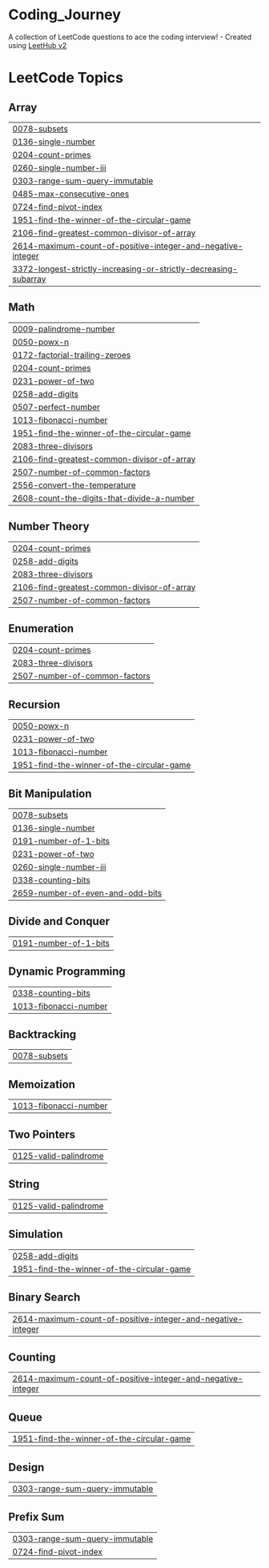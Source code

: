 # Coding_Journey
A collection of LeetCode questions to ace the coding interview! - Created using [LeetHub v2](https://github.com/arunbhardwaj/LeetHub-2.0)

<!---LeetCode Topics Start-->
# LeetCode Topics
## Array
|  |
| ------- |
| [0078-subsets](https://github.com/Aayush-1104/Coding_Journey/tree/master/0078-subsets) |
| [0136-single-number](https://github.com/Aayush-1104/Coding_Journey/tree/master/0136-single-number) |
| [0204-count-primes](https://github.com/Aayush-1104/Coding_Journey/tree/master/0204-count-primes) |
| [0260-single-number-iii](https://github.com/Aayush-1104/Coding_Journey/tree/master/0260-single-number-iii) |
| [0303-range-sum-query-immutable](https://github.com/Aayush-1104/Coding_Journey/tree/master/0303-range-sum-query-immutable) |
| [0485-max-consecutive-ones](https://github.com/Aayush-1104/Coding_Journey/tree/master/0485-max-consecutive-ones) |
| [0724-find-pivot-index](https://github.com/Aayush-1104/Coding_Journey/tree/master/0724-find-pivot-index) |
| [1951-find-the-winner-of-the-circular-game](https://github.com/Aayush-1104/Coding_Journey/tree/master/1951-find-the-winner-of-the-circular-game) |
| [2106-find-greatest-common-divisor-of-array](https://github.com/Aayush-1104/Coding_Journey/tree/master/2106-find-greatest-common-divisor-of-array) |
| [2614-maximum-count-of-positive-integer-and-negative-integer](https://github.com/Aayush-1104/Coding_Journey/tree/master/2614-maximum-count-of-positive-integer-and-negative-integer) |
| [3372-longest-strictly-increasing-or-strictly-decreasing-subarray](https://github.com/Aayush-1104/Coding_Journey/tree/master/3372-longest-strictly-increasing-or-strictly-decreasing-subarray) |
## Math
|  |
| ------- |
| [0009-palindrome-number](https://github.com/Aayush-1104/Coding_Journey/tree/master/0009-palindrome-number) |
| [0050-powx-n](https://github.com/Aayush-1104/Coding_Journey/tree/master/0050-powx-n) |
| [0172-factorial-trailing-zeroes](https://github.com/Aayush-1104/Coding_Journey/tree/master/0172-factorial-trailing-zeroes) |
| [0204-count-primes](https://github.com/Aayush-1104/Coding_Journey/tree/master/0204-count-primes) |
| [0231-power-of-two](https://github.com/Aayush-1104/Coding_Journey/tree/master/0231-power-of-two) |
| [0258-add-digits](https://github.com/Aayush-1104/Coding_Journey/tree/master/0258-add-digits) |
| [0507-perfect-number](https://github.com/Aayush-1104/Coding_Journey/tree/master/0507-perfect-number) |
| [1013-fibonacci-number](https://github.com/Aayush-1104/Coding_Journey/tree/master/1013-fibonacci-number) |
| [1951-find-the-winner-of-the-circular-game](https://github.com/Aayush-1104/Coding_Journey/tree/master/1951-find-the-winner-of-the-circular-game) |
| [2083-three-divisors](https://github.com/Aayush-1104/Coding_Journey/tree/master/2083-three-divisors) |
| [2106-find-greatest-common-divisor-of-array](https://github.com/Aayush-1104/Coding_Journey/tree/master/2106-find-greatest-common-divisor-of-array) |
| [2507-number-of-common-factors](https://github.com/Aayush-1104/Coding_Journey/tree/master/2507-number-of-common-factors) |
| [2556-convert-the-temperature](https://github.com/Aayush-1104/Coding_Journey/tree/master/2556-convert-the-temperature) |
| [2608-count-the-digits-that-divide-a-number](https://github.com/Aayush-1104/Coding_Journey/tree/master/2608-count-the-digits-that-divide-a-number) |
## Number Theory
|  |
| ------- |
| [0204-count-primes](https://github.com/Aayush-1104/Coding_Journey/tree/master/0204-count-primes) |
| [0258-add-digits](https://github.com/Aayush-1104/Coding_Journey/tree/master/0258-add-digits) |
| [2083-three-divisors](https://github.com/Aayush-1104/Coding_Journey/tree/master/2083-three-divisors) |
| [2106-find-greatest-common-divisor-of-array](https://github.com/Aayush-1104/Coding_Journey/tree/master/2106-find-greatest-common-divisor-of-array) |
| [2507-number-of-common-factors](https://github.com/Aayush-1104/Coding_Journey/tree/master/2507-number-of-common-factors) |
## Enumeration
|  |
| ------- |
| [0204-count-primes](https://github.com/Aayush-1104/Coding_Journey/tree/master/0204-count-primes) |
| [2083-three-divisors](https://github.com/Aayush-1104/Coding_Journey/tree/master/2083-three-divisors) |
| [2507-number-of-common-factors](https://github.com/Aayush-1104/Coding_Journey/tree/master/2507-number-of-common-factors) |
## Recursion
|  |
| ------- |
| [0050-powx-n](https://github.com/Aayush-1104/Coding_Journey/tree/master/0050-powx-n) |
| [0231-power-of-two](https://github.com/Aayush-1104/Coding_Journey/tree/master/0231-power-of-two) |
| [1013-fibonacci-number](https://github.com/Aayush-1104/Coding_Journey/tree/master/1013-fibonacci-number) |
| [1951-find-the-winner-of-the-circular-game](https://github.com/Aayush-1104/Coding_Journey/tree/master/1951-find-the-winner-of-the-circular-game) |
## Bit Manipulation
|  |
| ------- |
| [0078-subsets](https://github.com/Aayush-1104/Coding_Journey/tree/master/0078-subsets) |
| [0136-single-number](https://github.com/Aayush-1104/Coding_Journey/tree/master/0136-single-number) |
| [0191-number-of-1-bits](https://github.com/Aayush-1104/Coding_Journey/tree/master/0191-number-of-1-bits) |
| [0231-power-of-two](https://github.com/Aayush-1104/Coding_Journey/tree/master/0231-power-of-two) |
| [0260-single-number-iii](https://github.com/Aayush-1104/Coding_Journey/tree/master/0260-single-number-iii) |
| [0338-counting-bits](https://github.com/Aayush-1104/Coding_Journey/tree/master/0338-counting-bits) |
| [2659-number-of-even-and-odd-bits](https://github.com/Aayush-1104/Coding_Journey/tree/master/2659-number-of-even-and-odd-bits) |
## Divide and Conquer
|  |
| ------- |
| [0191-number-of-1-bits](https://github.com/Aayush-1104/Coding_Journey/tree/master/0191-number-of-1-bits) |
## Dynamic Programming
|  |
| ------- |
| [0338-counting-bits](https://github.com/Aayush-1104/Coding_Journey/tree/master/0338-counting-bits) |
| [1013-fibonacci-number](https://github.com/Aayush-1104/Coding_Journey/tree/master/1013-fibonacci-number) |
## Backtracking
|  |
| ------- |
| [0078-subsets](https://github.com/Aayush-1104/Coding_Journey/tree/master/0078-subsets) |
## Memoization
|  |
| ------- |
| [1013-fibonacci-number](https://github.com/Aayush-1104/Coding_Journey/tree/master/1013-fibonacci-number) |
## Two Pointers
|  |
| ------- |
| [0125-valid-palindrome](https://github.com/Aayush-1104/Coding_Journey/tree/master/0125-valid-palindrome) |
## String
|  |
| ------- |
| [0125-valid-palindrome](https://github.com/Aayush-1104/Coding_Journey/tree/master/0125-valid-palindrome) |
## Simulation
|  |
| ------- |
| [0258-add-digits](https://github.com/Aayush-1104/Coding_Journey/tree/master/0258-add-digits) |
| [1951-find-the-winner-of-the-circular-game](https://github.com/Aayush-1104/Coding_Journey/tree/master/1951-find-the-winner-of-the-circular-game) |
## Binary Search
|  |
| ------- |
| [2614-maximum-count-of-positive-integer-and-negative-integer](https://github.com/Aayush-1104/Coding_Journey/tree/master/2614-maximum-count-of-positive-integer-and-negative-integer) |
## Counting
|  |
| ------- |
| [2614-maximum-count-of-positive-integer-and-negative-integer](https://github.com/Aayush-1104/Coding_Journey/tree/master/2614-maximum-count-of-positive-integer-and-negative-integer) |
## Queue
|  |
| ------- |
| [1951-find-the-winner-of-the-circular-game](https://github.com/Aayush-1104/Coding_Journey/tree/master/1951-find-the-winner-of-the-circular-game) |
## Design
|  |
| ------- |
| [0303-range-sum-query-immutable](https://github.com/Aayush-1104/Coding_Journey/tree/master/0303-range-sum-query-immutable) |
## Prefix Sum
|  |
| ------- |
| [0303-range-sum-query-immutable](https://github.com/Aayush-1104/Coding_Journey/tree/master/0303-range-sum-query-immutable) |
| [0724-find-pivot-index](https://github.com/Aayush-1104/Coding_Journey/tree/master/0724-find-pivot-index) |
<!---LeetCode Topics End-->